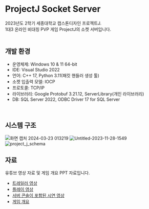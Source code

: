 # ProjectJ Socket Server
2023년도 2학기 세종대학교 캡스톤디자인 프로젝트J.  
1대3 온라인 비대칭 PVP 게임 ProjectJ의 소켓 서버입니다.  
<br/>

## 개발 환경
- 운영체제: Windows 10 & 11 64-bit  
- IDE: Visual Studio 2022  
- 언어: C++ 17, Python 3.11(패킷 핸들러 생성 툴)  
- 소켓 입출력 모델: IOCP  
- 프로토콜: TCP/IP
- 라이브러리: Google Protobuf 3.21.12, ServerLibrary(개인 라이브러리)  
- DB: SQL Server 2022, ODBC Driver 17 for SQL Server  
<br/>
  
  
## 시스템 구조
![화면 캡처 2024-03-23 013219](https://github.com/starpark/ProjectJ_Socket_Server/assets/62285975/7fdf9801-389e-4052-b048-85ef7538056c)
![Untitled-2023-11-28-1549](https://github.com/starpark/ProjectJ_Socket_Server/assets/62285975/0fbc16a1-bf24-4918-a763-2b407a9017d8)
![project_j_schema](https://github.com/starpark/ProjectJ_Socket_Server/assets/62285975/e089396b-c242-43d1-b6d6-f459571bb359)
<br/>

## 자료
유튜브 영상 자료 및 게임 개요 PPT 자료입니다.
- [트레일러 영상](https://youtu.be/2FWGhN2iiYY)  
- [플레이 영상](https://youtu.be/NOYEU8wWCKo)  
- [서버 콘솔이 포함된 시연 영상](https://youtu.be/1E4QhniHIw4)
- [게임 개요 ](https://docs.google.com/presentation/d/1cx7dbnpvjvr37K_biROFO4Kf1hSgsCLs/edit?usp=sharing&ouid=106441120185391632375&rtpof=true&sd=true)
